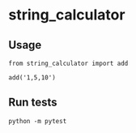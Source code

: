 # string_calculator

## Usage

```
from string_calculator import add

add('1,5,10')
```


## Run tests

```
python -m pytest
```
